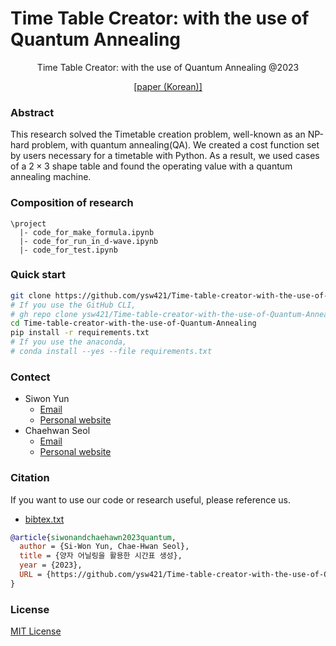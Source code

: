 # Time Table Creator: with the use of Quantum Annealing

<div align="center">
Time Table Creator: with the use of Quantum Annealing @2023

[[paper (Korean)]](https://github.com/ysw421/Time-table-creator-with-the-use-of-Quantum-Annealing/blob/main/tex/main.pdf)

</div>

### Abstract
This research solved the Timetable creation problem, well-known as an NP-hard problem, with quantum annealing(QA).
We created a cost function set by users necessary for a timetable with Python.
As a result, we used cases of a $2 \times 3$ shape table and found the operating value with a quantum annealing machine.

### Composition of research
```
\project
  |- code_for_make_formula.ipynb
  |- code_for_run_in_d-wave.ipynb
  |- code_for_test.ipynb
```

### Quick start
```bash
git clone https://github.com/ysw421/Time-table-creator-with-the-use-of-Quantum-Annealing.git
# If you use the GitHub CLI,
# gh repo clone ysw421/Time-table-creator-with-the-use-of-Quantum-Annealing
cd Time-table-creator-with-the-use-of-Quantum-Annealing
pip install -r requirements.txt
# If you use the anaconda,
# conda install --yes --file requirements.txt
```

### Contect
+ Siwon Yun
  - [Email](mailto:yswysw421@gmail.com)
  - [Personal website](https://www.siwonsw.com)
+ Chaehwan Seol
  - [Email](seolchaehwan@gmail.com)
  - [Personal website](https://seolmango.github.io/)

### Citation
If you want to use our code or research useful, please reference us.
- [bibtex.txt](./bibtex.txt)
```bibtex
@article{siwonandchaehawn2023quantum,
  author = {Si-Won Yun, Chae-Hwan Seol},
  title = {양자 어닐링을 활용한 시간표 생성},
  year = {2023},
  URL = {https://github.com/ysw421/Time-table-creator-with-the-use-of-Quantum-Annealing}
}
```

### License
[MIT License](./LICENSE)
